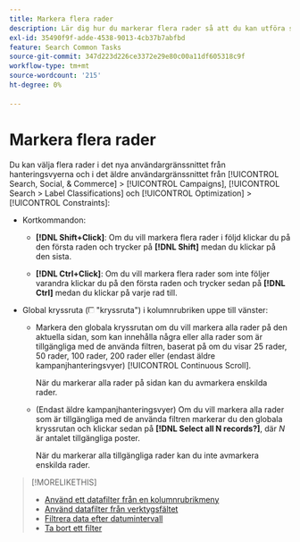 ```yaml
---
title: Markera flera rader
description: Lär dig hur du markerar flera rader så att du kan utföra samma åtgärd på alla.
exl-id: 35490f9f-adde-4538-9013-4cb37b7abfbd
feature: Search Common Tasks
source-git-commit: 347d223d226ce3372e29e80c00a11df605318c9f
workflow-type: tm+mt
source-wordcount: '215'
ht-degree: 0%

---
```


# Markera flera rader

Du kan välja flera rader i det nya användargränssnittet från hanteringsvyerna och i det äldre användargränssnittet från [!UICONTROL Search, Social, & Commerce] > [!UICONTROL Campaigns], [!UICONTROL Search > Label Classifications] och [!UICONTROL Optimization] > [!UICONTROL Constraints]:

* Kortkommandon:

   * **[!DNL Shift+Click]**: Om du vill markera flera rader i följd klickar du på den första raden och trycker på **[!DNL Shift]** medan du klickar på den sista.

   * **[!DNL Ctrl+Click]**: Om du vill markera flera rader som inte följer varandra klickar du på den första raden och trycker sedan på **[!DNL Ctrl]** medan du klickar på varje rad till.

* Global kryssruta (![kryssruta](/help/search-social-commerce/assets/check-box.png) &quot;kryssruta&quot;) i kolumnrubriken uppe till vänster:

   * Markera den globala kryssrutan om du vill markera alla rader på den aktuella sidan, som kan innehålla några eller alla rader som är tillgängliga med de använda filtren, baserat på om du visar 25 rader, 50 rader, 100 rader, 200 rader eller (endast äldre kampanjhanteringsvyer) [!UICONTROL Continuous Scroll].

     När du markerar alla rader på sidan kan du avmarkera enskilda rader.

   * (Endast äldre kampanjhanteringsvyer) Om du vill markera alla rader som är tillgängliga med de använda filtren markerar du den globala kryssrutan och klickar sedan på **[!DNL Select all N records?]**, där *N* är antalet tillgängliga poster.

     När du markerar alla tillgängliga rader kan du inte avmarkera enskilda rader.

>[!MORELIKETHIS]
>
>* [Använd ett datafilter från en kolumnrubrikmeny](../data-views/ad-hoc-settings/column-filter-apply-from-column-heading.md)
>* [Använd datafilter från verktygsfältet](../data-views/ad-hoc-settings/column-filter-apply-from-toolbar.md)
>* [Filtrera data efter datumintervall](../data-views/ad-hoc-settings/date-filter.md)
>* [Ta bort ett filter](../data-views/ad-hoc-settings/column-filter-remove.md)
